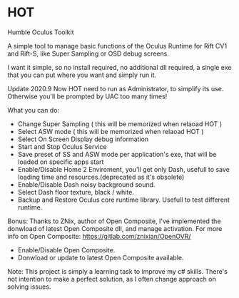 # HOT
Humble Oculus Toolkit

A simple tool to manage basic functions of the Oculus Runtime for Rift CV1 and Rift-S, like Super Sampling or OSD debug screens.

I want it simple, so no install required, no additional dll required, a single exe that you can put where you want and simply run it.

Update 2020.9
Now HOT need to run as Administrator, to simplify its use. Otherwise you'll be prompted by UAC too many times!

What you can do:
- Change Super Sampling ( this will be memorized when relaoad HOT )
- Select ASW mode ( this will be memorized when relaoad HOT )
- Select On Screen Display debug information
- Start and Stop Oculus Service
- Save preset of SS and ASW mode per application's exe, that will be loaded on specific apps start
- Enable/Disable Home 2 Enviroment, you'll get only Dash, usefull to save loading time and resources.(deprecated as it's obsolete)
- Enable/Disable Dash noisy background sound.
- Select Dash floor texture, black / white.
- Backup and Restore Oculus core runtime library. Usefull to test different runtime.

Bonus:
Thanks to ZNix, author of Open Composite, I've implemented the donwload of latest Open Composite dll, and manage activation.
For more info on Open Composite: https://gitlab.com/znixian/OpenOVR/
- Enable/Disable Open Composite.
- Donwload or update to latest Open Composite available.

Note:
This project is simply a learning task to improve my c# skills.
There's not intention to make a perfect solution, as I often change approach on solving issues.
